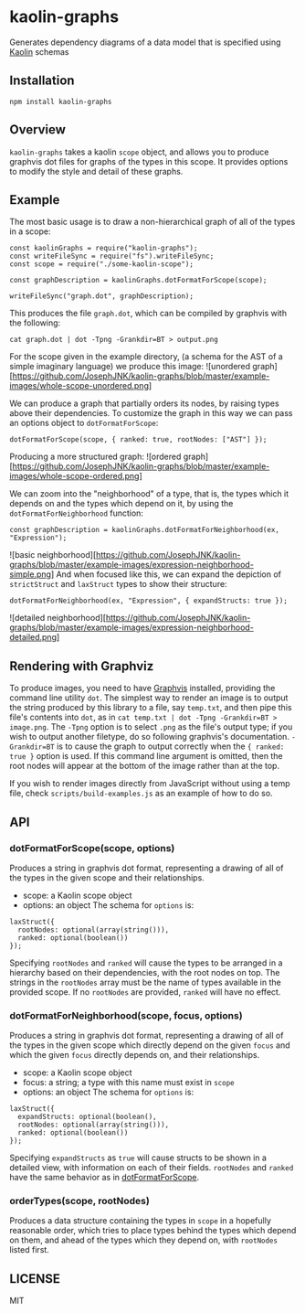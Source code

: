 kaolin-graphs
=================

Generates dependency diagrams of a data model that is specified using [Kaolin](https://github.com/JosephJNK/kaolin-js) schemas

## Installation
`npm install kaolin-graphs`

## Overview
`kaolin-graphs` takes a kaolin `scope` object, and allows you to produce graphvis dot files for graphs of the types in this scope. It provides options to modify the style and detail of these graphs.

## Example
The most basic usage is to draw a non-hierarchical graph of all of the types in a scope:
```es6
const kaolinGraphs = require("kaolin-graphs");
const writeFileSync = require("fs").writeFileSync;
const scope = require("./some-kaolin-scope");

const graphDescription = kaolinGraphs.dotFormatForScope(scope);

writeFileSync("graph.dot", graphDescription);
```
This produces the file `graph.dot`, which can be compiled by graphvis with the following:
```
cat graph.dot | dot -Tpng -Grankdir=BT > output.png
```
For the scope given in the example directory, (a schema for the AST of a
simple imaginary language) we produce this image:
![unordered graph][https://github.com/JosephJNK/kaolin-graphs/blob/master/example-images/whole-scope-unordered.png]

We can produce a graph that partially orders its nodes, by raising types above their dependencies. To customize the graph in this way we can pass an options object to `dotFormatForScope`:
```es6
dotFormatForScope(scope, { ranked: true, rootNodes: ["AST"] });
```
Producing a more structured graph:
![ordered graph][https://github.com/JosephJNK/kaolin-graphs/blob/master/example-images/whole-scope-ordered.png]

We can zoom into the "neighborhood" of a type, that is, the types which it depends on and the types which depend on it, by using the `dotFormatForNeighborhood` function:
```es6
const graphDescription = kaolinGraphs.dotFormatForNeighborhood(ex, "Expression");
```
![basic neighborhood][https://github.com/JosephJNK/kaolin-graphs/blob/master/example-images/expression-neighborhood-simple.png]
And when focused like this, we can expand the depiction of `strictStruct` and `laxStruct` types to show their structure:

```es6
dotFormatForNeighborhood(ex, "Expression", { expandStructs: true });
```
![detailed neighborhood][https://github.com/JosephJNK/kaolin-graphs/blob/master/example-images/expression-neighborhood-detailed.png]

## Rendering with Graphviz
To produce images, you need to have [Graphvis](http://www.graphviz.org) installed, providing the command line utility `dot`. The simplest way to render an image is to output the string produced by this library to a file, say `temp.txt`, and then pipe this file's contents into `dot`, as in `cat temp.txt | dot -Tpng -Grankdir=BT > image.png`. The `-Tpng` option is to select `.png` as the file's output type; if you wish to output another filetype, do so following graphvis's documentation. `-Grankdir=BT` is to cause the graph to output correctly when the `{ ranked: true }` option is used. If this command line argument is omitted, then the root nodes will appear at the bottom of the image rather than at the top.

If you wish to render images directly from JavaScript without using a temp file, check `scripts/build-examples.js` as an example of how to do so.

## API
### dotFormatForScope(scope, options)
Produces a string in graphvis dot format, representing a drawing of all of the types in the given scope and their relationships.
* scope: a Kaolin scope object
* options: an object
The schema for `options` is:
```es6
laxStruct({
  rootNodes: optional(array(string())),
  ranked: optional(boolean())
});
```
Specifying `rootNodes` and `ranked` will cause the types to be arranged in a hierarchy based on their dependencies, with the root nodes on top. The strings in the `rootNodes` array must be the name of types available in the provided scope. If no `rootNodes` are provided, `ranked` will have no effect.

### dotFormatForNeighborhood(scope, focus, options)
Produces a string in graphvis dot format, representing a drawing of all of the types in the given scope which directly depend on the given `focus` and which the given `focus` directly depends on, and their relationships.
* scope: a Kaolin scope object
* focus: a string; a type with this name must exist in `scope`
* options: an object
The schema for `options` is:
```es6
laxStruct({
  expandStructs: optional(boolean(),
  rootNodes: optional(array(string())),
  ranked: optional(boolean())
});
```
Specifying `expandStructs` as `true` will cause structs to be shown in a detailed view, with information on each of their fields. `rootNodes` and `ranked` have the same behavior as in [dotFormatForScope](#dotFormatForScopescope-options).

### orderTypes(scope, rootNodes)
Produces a data structure containing the types in `scope` in a hopefully reasonable order, which tries to place types behind the types which depend on them, and ahead of the types which they depend on, with `rootNodes` listed first.


## LICENSE
MIT
